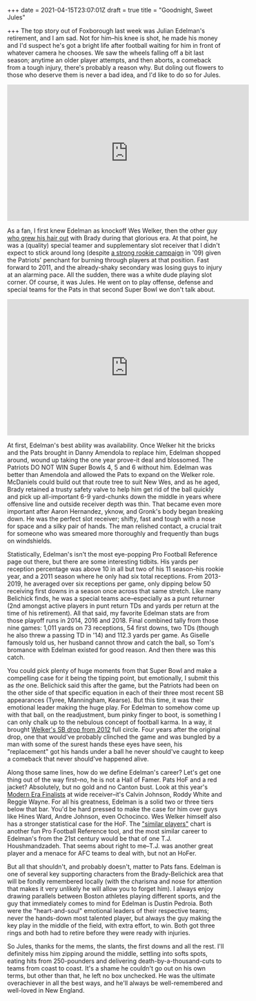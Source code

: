 +++
date = 2021-04-15T23:07:01Z
draft = true
title = "Goodnight, Sweet Jules"

+++
The top story out of Foxborough last week was Julian Edelman's retirement, and I am sad. Not for him–his knee is shot, he made his money and I'd suspect he's got a bright life after football waiting for him in front of whatever camera he chooses. We saw the wheels falling off a bit last season; anytime an older player attempts, and then aborts, a comeback from a tough injury, there's probably a reason why. But doling out flowers to those who deserve them is never a bad idea, and I'd like to do so for Jules.

<iframe width="560" height="315" src="https://www.youtube.com/embed/Jo-4xrRErvk" title="YouTube video player" frameborder="0" allow="accelerometer; autoplay; clipboard-write; encrypted-media; gyroscope; picture-in-picture" allowfullscreen></iframe>

As a fan, I first knew Edelman as knockoff Wes Welker, then the other guy [who grew his hair out](https://www.pinterest.com/pin/151433606194509219/) with Brady during that glorious era. At that point, he was a (quality) special teamer and supplementary slot receiver that I didn't expect to stick around long (despite [a strong rookie campaign](https://www.pro-football-reference.com/players/E/EdelJu00.htm#:\~:text=Draft%3A%20New%20England%20Patriots%20in,of%20the%202009%20NFL%20Draft.) in '09) given the Patriots' penchant for burning through players at that position. Fast forward to 2011, and the already-shaky secondary was losing guys to injury at an alarming pace. All the sudden, there was a white dude playing slot corner. Of course, it was Jules. He went on to play offense, defense and special teams for the Pats in that second Super Bowl we don't talk about.

<iframe width="560" height="315" src="https://www.youtube.com/embed/NhW8agJn04c" title="YouTube video player" frameborder="0" allow="accelerometer; autoplay; clipboard-write; encrypted-media; gyroscope; picture-in-picture" allowfullscreen></iframe>

At first, Edelman's best ability was availability. Once Welker hit the bricks and the Pats brought in Danny Amendola to replace him, Edelman shopped around, wound up taking the one year prove-it deal and blossomed. The Patriots DO NOT WIN Super Bowls 4, 5 and 6 without him. Edelman was better than Amendola and allowed the Pats to expand on the Welker role. McDaniels could build out that route tree to suit New Wes, and as he aged, Brady retained a trusty safety valve to help him get rid of the ball quickly and pick up all-important 6-9 yard-chunks down the middle in years where offensive line and outside receiver depth was thin. That became even more important after Aaron Hernandez, yknow, and Gronk's body began breaking down. He was the perfect slot receiver; shifty, fast and tough with a nose for space and a silky pair of hands. The man relished contact, a crucial trait for someone who was smeared more thoroughly and frequently than bugs on windshields.

Statistically, Edelman's isn't the most eye-popping Pro Football Reference page out there, but there are some interesting tidbits. His yards per reception percentage was above 10 in all but two of his 11 season–his rookie year, and a 2011 season where he only had six total receptions. From 2013-2019, he averaged over six receptions per game, only dipping below 50 receiving first downs in a season once across that same stretch. Like many Belichick finds, he was a special teams ace–especially as a punt returner (2nd amongst active players in punt return TDs and yards per return at the time of his retirement). All that said, my favorite Edelman stats are from those playoff runs in 2014, 2016 and 2018. Final combined tally from those nine games: 1,011 yards on 73 receptions, 54 first downs, two TDs (though he also threw a passing TD in '14) and 112.3 yards per game. As Giselle famously told us, her husband cannot throw and catch the ball, so Tom's bromance with Edelman existed for good reason. And then there was this catch. 

You could pick plenty of huge moments from that Super Bowl and make a compelling case for it being the tipping point, but emotionally, I submit this as _the_ one. Belichick said this after the game, but the Patriots had been on the other side of that specific equation in each of their three most recent SB appearances (Tyree, Manningham, Kearse). But this time, it was their emotional leader making the huge play. For Edelman to somehow come up with that ball, on the readjustment, bum pinky finger to boot, is something I can only chalk up to the nebulous concept of football karma. In a way, it brought [Welker's SB drop from 2012](https://www.youtube.com/watch?v=pT6XziIQ5RI) full circle. Four years after the original drop, one that would've probably clinched the game and was bungled by a man with some of the surest hands these eyes have seen, his "replacement" got his hands under a ball he never should've caught to keep a comeback that never should've happened alive. 

Along those same lines, how do we define Edelman's career? Let's get one thing out of the way first–no, he is not a Hall of Famer. Pats HoF and a red jacket? Absolutely, but no gold and no Canton bust. Look at this year's [Modern Era Finalists](https://www.profootballhof.com/15-modern-era-player-finalists-announced-for-hofs-class-of-2021/) at wide receiver–it's Calvin Johnson, Roddy White and Reggie Wayne. For all his greatness, Edelman is a solid two or three tiers below that bar. You'd be hard pressed to make the case for him over guys like Hines Ward, Andre Johnson, even Ochocinco. Wes Welker himself also has a stronger statistical case for the HoF. The ["similar players"](https://www.pro-football-reference.com/players/E/EdelJu00.htm) chart is another fun Pro Football Reference tool, and the most similar career to Edelman's from the 21st century would be that of one T.J. Houshmandzadeh. That seems about right to me–T.J. was another great player and a menace for AFC teams to deal with, but not an HoFer. 

But all that shouldn't, and probably doesn't, matter to Pats fans. Edelman is one of several key supporting characters from the Brady-Belichick area that will be fondly remembered locally (with the charisma and nose for attention that makes it very unlikely he will allow you to forget him). I always enjoy drawing parallels between Boston athletes playing different sports, and the guy that immediately comes to mind for Edelman is Dustin Pedroia. Both were the "heart-and-soul" emotional leaders of their respective teams; never the hands-down most talented player, but always the guy making the key play in the middle of the field, with extra effort, to win. Both got three rings and both had to retire before they were ready with injuries. 

So Jules, thanks for the mems, the slants, the first downs and all the rest. I'll definitely miss him zipping around the middle, settling into softs spots, eating hits from 250-pounders and delivering death-by-a-thousand-cuts to teams from coast to coast. It's a shame he couldn't go out on his own terms, but other than that, he left no box unchecked. He was the ultimate overachiever in all the best ways, and he'll always be well-remembered and well-loved in New England.